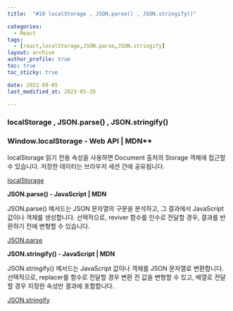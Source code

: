 ```yaml
---
title:  "#10 localStorage , JSON.parse() , JSON.stringify()"

categories:
  - React
tags:
  - [react,localStorage,JSON.parse,JSON.stringify]
layout: archive
author_profile: true
toc: true
toc_sticky: true

date: 2022-09-05
last_modified_at: 2023-03-29

---
```



### localStorage , JSON.parse() , JSON.stringify()



### Window.localStorage - Web API | MDN**

localStorage 읽기 전용 속성을 사용하면 Document 출처의 Storage 객체에 접근할 수 있습니다. 저장한 데이터는 브라우저 세션 간에 공유됩니다.

[localStorage](https://developer.mozilla.org/ko/docs/Web/API/Window/localStorage)



**JSON.parse() - JavaScript | MDN**

JSON.parse() 메서드는 JSON 문자열의 구문을 분석하고, 그 결과에서 JavaScript 값이나 객체를 생성합니다. 선택적으로, reviver 함수를 인수로 전달할 경우, 결과를 반환하기 전에 변형할 수 있습니다.

[JSON.parse](https://developer.mozilla.org/ko/docs/Web/JavaScript/Reference/Global_Objects/JSON/parse)


**JSON.stringify() - JavaScript | MDN**

JSON.stringify() 메서드는 JavaScript 값이나 객체를 JSON 문자열로 변환합니다. 선택적으로, replacer를 함수로 전달할 경우 변환 전 값을 변형할 수 있고, 배열로 전달할 경우 지정한 속성만 결과에 포함합니다.

[JSON.stringify](https://developer.mozilla.org/ko/docs/Web/JavaScript/Reference/Global_Objects/JSON/stringify)
